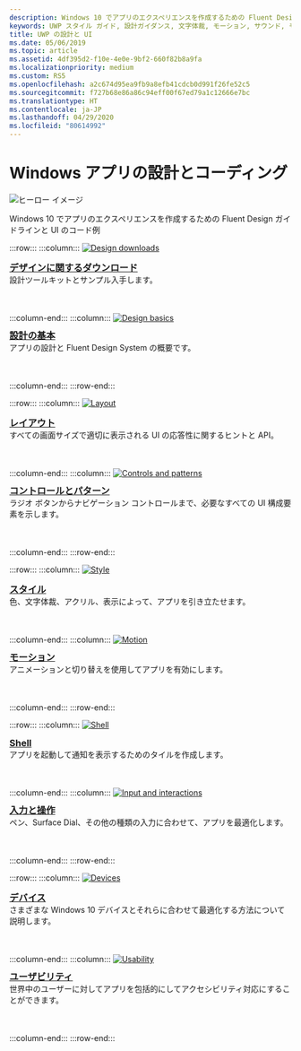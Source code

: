 ```yaml
---
description: Windows 10 でアプリのエクスペリエンスを作成するための Fluent Design ガイドラインと UI のコード例
keywords: UWP スタイル ガイド, 設計ガイダンス, 文字体裁, モーション, サウンド, モーション, アプリ開発
title: UWP の設計と UI
ms.date: 05/06/2019
ms.topic: article
ms.assetid: 4df395d2-f10e-4e0e-9bf2-660f82b8a9fa
ms.localizationpriority: medium
ms.custom: RS5
ms.openlocfilehash: a2c674d95ea9fb9a8efb41cdcb0d991f26fe52c5
ms.sourcegitcommit: f727b68e86a86c94eff00f67ed79a1c12666e7bc
ms.translationtype: HT
ms.contentlocale: ja-JP
ms.lasthandoff: 04/29/2020
ms.locfileid: "80614992"
---
```

# <a name="design-and-code-windows-apps"></a>Windows アプリの設計とコーディング

![ヒーロー イメージ](images/ficon-1x.png)

Windows 10 でアプリのエクスペリエンスを作成するための Fluent Design ガイドラインと UI のコード例

:::row:::
    :::column:::
        <a href="downloads/index.md">
            <img src="images/downloads-1x.png" alt="Design downloads" />
        </a><br/>
        <h3 style="margin-top: 10px; margin-bottom: 0px"><a href="downloads/index.md">デザインに関するダウンロード</a></h3>
        <p style="margin-top: 0px; margin-bottom: 50px">設計ツールキットとサンプル入手します。</p>
    :::column-end:::
    :::column:::
        <a href="basics/index.md">
            <img src="images/basics-1x.png" alt="Design basics" />
        </a><br/>
        <h3 style="margin-top: 10px; margin-bottom: 0px"><a href="basics/index.md">設計の基本</a></h3>
        <p style="margin-top: 0px; margin-bottom: 50px">アプリの設計と Fluent Design System の概要です。</p>
    :::column-end:::
:::row-end:::

:::row:::
    :::column:::
        <a href="layout/index.md">
            <img src="images/layout-1x.png" alt="Layout" />
        </a><br/>
        <h3 style="margin-top: 10px; margin-bottom: 0px"><a href="layout/index.md">レイアウト</a></h3>
       <p style="margin-top: 0px; margin-bottom: 50px">すべての画面サイズで適切に表示される UI の応答性に関するヒントと API。</p>
    :::column-end:::
    :::column:::
        <a href="controls-and-patterns/index.md">
            <img src="images/controls-1x.png" alt="Controls and patterns" />
        </a><br/>
        <h3 style="margin-top: 10px; margin-bottom: 0px"><a href="controls-and-patterns/index.md">コントロールとパターン</a></h3>
        <p style="margin-top: 0px; margin-bottom: 50px">ラジオ ボタンからナビゲーション コントロールまで、必要なすべての UI 構成要素を示します。</p> 
    :::column-end:::
:::row-end:::

:::row:::
    :::column:::
        <a href="style/index.md">
            <img src="images/style-1x.png" alt="Style" />
        </a><br/>
        <h3 style="margin-top: 10px; margin-bottom: 0px"><a href="style/index.md">スタイル</a></h3>
        <p style="margin-top: 0px; margin-bottom: 50px">色、文字体裁、アクリル、表示によって、アプリを引き立たせます。</p>
    :::column-end:::
    :::column:::
        <a href="motion/index.md">
            <img src="images/motion-1x.png" alt="Motion" />
        </a><br/>
        <h3 style="margin-top: 10px; margin-bottom: 0px"><a href="motion/index.md">モーション</a></h3>
        <p style="margin-top: 0px; margin-bottom: 50px">アニメーションと切り替えを使用してアプリを有効にします。</p>
    :::column-end:::
:::row-end:::

:::row:::
    :::column:::
        <a href="shell/tiles-and-notifications/creating-tiles.md">
            <img src="images/shell-1x.png" alt="Shell" />
        </a><br/>
        <h3 style="margin-top: 10px; margin-bottom: 0px"><a href="shell/tiles-and-notifications/creating-tiles.md">Shell</a></h3>
        <p style="margin-top: 0px; margin-bottom: 50px">アプリを起動して通知を表示するためのタイルを作成します。</p>
    :::column-end:::
    :::column:::
        <a href="input/index.md">
            <img src="images/inputs-1x.png" alt="Input and interactions" />
        </a><br/>
        <h3 style="margin-top: 10px; margin-bottom: 0px"><a href="input/index.md">入力と操作</a></h3>
        <p style="margin-top: 0px; margin-bottom: 50px">ペン、Surface Dial、その他の種類の入力に合わせて、アプリを最適化します。</p>
    :::column-end:::
:::row-end:::

:::row:::
    :::column:::
        <a href="devices/index.md">
            <img src="images/devices-1x.png" alt="Devices" />
        </a><br />
        <h3 style="margin-top: 10px; margin-bottom: 0px"><a href="devices/index.md">デバイス</a></h3>
        <p style="margin-top: 0px; margin-bottom: 50px">さまざまな Windows 10 デバイスとそれらに合わせて最適化する方法について説明します。</p>
    :::column-end:::
    :::column:::
        <a href="usability/index.md">
            <img src="images/usability-1x.png" alt="Usability" />
        </a><br/>
        <h3 style="margin-top: 10px; margin-bottom: 0px"><a href="usability/index.md">ユーザビリティ</a></h3>
        <p style="margin-top: 0px; margin-bottom: 50px">世界中のユーザーに対してアプリを包括的にしてアクセシビリティ対応にすることができます。</p>
    :::column-end:::
:::row-end:::
